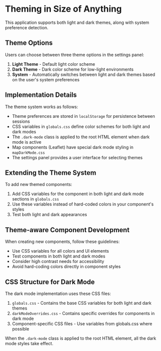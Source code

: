 # Theming in Size of Anything

This application supports both light and dark themes, along with system preference detection.

## Theme Options

Users can choose between three theme options in the settings panel:

1. **Light Theme** - Default light color scheme
2. **Dark Theme** - Dark color scheme for low-light environments
3. **System** - Automatically switches between light and dark themes based on the user's system preferences

## Implementation Details

The theme system works as follows:

- Theme preferences are stored in `localStorage` for persistence between sessions
- CSS variables in `globals.css` define color schemes for both light and dark modes
- The `.dark-mode` class is applied to the root HTML element when dark mode is active
- Map components (Leaflet) have special dark mode styling in `mapDarkMode.css`
- The settings panel provides a user interface for selecting themes

## Extending the Theme System

To add new themed components:

1. Add CSS variables for the component in both light and dark mode sections in `globals.css`
2. Use these variables instead of hard-coded colors in your component's styles
3. Test both light and dark appearances

## Theme-aware Component Development

When creating new components, follow these guidelines:

- Use CSS variables for all colors and UI elements
- Test components in both light and dark modes
- Consider high contrast needs for accessibility
- Avoid hard-coding colors directly in component styles

## CSS Structure for Dark Mode

The dark mode implementation uses these CSS files:

1. `globals.css` - Contains the base CSS variables for both light and dark themes
2. `darkModeOverrides.css` - Contains specific overrides for components in dark mode
3. Component-specific CSS files - Use variables from globals.css where possible

When the `.dark-mode` class is applied to the root HTML element, all the dark mode styles take effect.